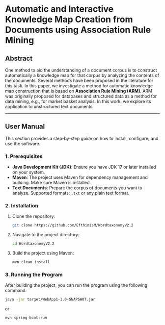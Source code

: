 # Automatic and Interactive Knowledge Map Creation from Documents using Association Rule Mining

## Abstract

One method to aid the understanding of a document corpus is to construct automatically a knowledge map for that corpus by analyzing the contents of the documents. Several methods have been proposed in the literature for this task. In this paper, we investigate a method for automatic knowledge map construction that is based on **Association Rule Mining (ARM)**. ARM was originally proposed for databases and structured data as a method for data mining, e.g., for market basket analysis. In this work, we explore its application to unstructured text documents.

---

## User Manual

This section provides a step-by-step guide on how to install, configure, and use the software.

### 1. **Prerequisites**
- **Java Development Kit (JDK)**: Ensure you have JDK 17 or later installed on your system.
- **Maven**: The project uses Maven for dependency management and building. Make sure Maven is installed.
- **Text Documents**: Prepare the corpus of documents you want to analyze. Supported formats: `.txt` or any plain text format.

### 2. **Installation**
1. Clone the repository:
   ```bash
   git clone https://github.com/EfthimisM/WordtaxonomyV2.2
   ```
2. Navigate to the project directory:
   ```bash
   cd WordtaxonomyV2.2
   ```
3. Build the project using Maven:
   ```bash
   mvn clean install
   ```

### 3. **Running the Program**
After building the project, you can run the program using the following command:
   ```bash
   java -jar target/WebApp1-1.0-SNAPSHOT.jar
   ```
   or 
   ```bash
   mvn spring-boot:run
   ```
